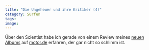 ```yaml
---
title: "Die Ungeheuer und ihre Kritiker (4)"
category: Surfen
tags: 
image: 
---
```


Über den Scientist habe ich gerade von einem Review meines [neuen Albums](http://www.audiacrecords.com) auf [motor.de](http://www.motor.de/motormeinung/motormeinung/motor.de/misanthrop_psychogramm.html) erfahren, der gar nicht so schlimm ist.
